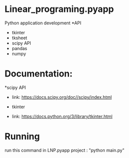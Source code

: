 # Linear_programing.pyapp
Python application development
*API
- tkinter
- tksheet
- scipy API
- pandas
- numpy
# Documentation:
*scipy API
- link: https://docs.scipy.org/doc//scipy/index.html
* tkinter
- link: https://docs.python.org/3/library/tkinter.html
# Running
run this command in LNP.pyapp project : 
 "python main.py"
